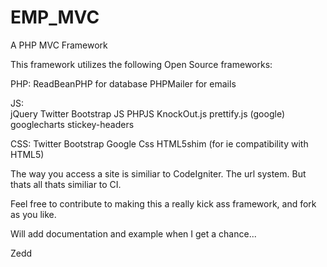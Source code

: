 EMP_MVC
=======

A PHP MVC Framework

This framework utilizes the following Open Source frameworks:

PHP:
ReadBeanPHP for database
PHPMailer for emails

JS:<br>
jQuery
Twitter Bootstrap JS
PHPJS
KnockOut.js
prettify.js (google)
googlecharts
stickey-headers

CSS:
Twitter Bootstrap
Google Css
HTML5shim (for ie compatibility with HTML5)

The way you access a site is similiar to CodeIgniter. The url system. But thats all thats similiar to CI.

Feel free to contribute to making this a really kick ass framework, and fork as you like.

Will add documentation and example when I get a chance...

Zedd